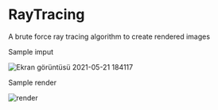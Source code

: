 # RayTracing

A brute force ray tracing algorithm to create rendered images

Sample imput

![Ekran görüntüsü 2021-05-21 184117](https://user-images.githubusercontent.com/78916095/119163545-2d091d00-ba64-11eb-99f2-2094c2cc3f82.png)

Sample render

![render](https://user-images.githubusercontent.com/78916095/119163663-490cbe80-ba64-11eb-928b-15a8d2639f24.jpg)

